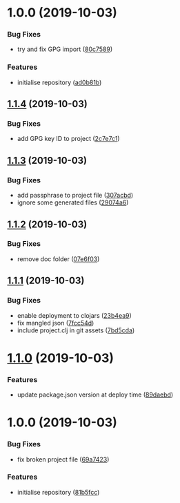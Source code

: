 # 1.0.0 (2019-10-03)


### Bug Fixes

* try and fix GPG import ([80c7589](https://github.com/NoxHarmonium/leiningen-semantic-release-test-clojars/commit/80c7589))


### Features

* initialise repository ([ad0b81b](https://github.com/NoxHarmonium/leiningen-semantic-release-test-clojars/commit/ad0b81b))

## [1.1.4](https://github.com/NoxHarmonium/leiningen-semantic-release-test-clojars/compare/v1.1.3...v1.1.4) (2019-10-03)


### Bug Fixes

* add GPG key ID to project ([2c7e7c1](https://github.com/NoxHarmonium/leiningen-semantic-release-test-clojars/commit/2c7e7c1))

## [1.1.3](https://github.com/NoxHarmonium/leiningen-semantic-release-test-clojars/compare/v1.1.2...v1.1.3) (2019-10-03)


### Bug Fixes

* add passphrase to project file ([307acbd](https://github.com/NoxHarmonium/leiningen-semantic-release-test-clojars/commit/307acbd))
* ignore some generated files ([29074a6](https://github.com/NoxHarmonium/leiningen-semantic-release-test-clojars/commit/29074a6))

## [1.1.2](https://github.com/NoxHarmonium/leiningen-semantic-release-test-clojars/compare/v1.1.1...v1.1.2) (2019-10-03)


### Bug Fixes

* remove doc folder ([07e6f03](https://github.com/NoxHarmonium/leiningen-semantic-release-test-clojars/commit/07e6f03))

## [1.1.1](https://github.com/NoxHarmonium/leiningen-semantic-release-test-clojars/compare/v1.1.0...v1.1.1) (2019-10-03)


### Bug Fixes

* enable deployment to clojars ([23b4ea9](https://github.com/NoxHarmonium/leiningen-semantic-release-test-clojars/commit/23b4ea9))
* fix mangled json ([7fcc54d](https://github.com/NoxHarmonium/leiningen-semantic-release-test-clojars/commit/7fcc54d))
* include project.clj in git assets ([7bd5cda](https://github.com/NoxHarmonium/leiningen-semantic-release-test-clojars/commit/7bd5cda))

# [1.1.0](https://github.com/NoxHarmonium/leiningen-semantic-release-test-clojars/compare/v1.0.0...v1.1.0) (2019-10-03)


### Features

* update package.json version at deploy time ([89daebd](https://github.com/NoxHarmonium/leiningen-semantic-release-test-clojars/commit/89daebd))

# 1.0.0 (2019-10-03)


### Bug Fixes

* fix broken project file ([69a7423](https://github.com/NoxHarmonium/leiningen-semantic-release-test-clojars/commit/69a7423))


### Features

* initialise repository ([81b5fcc](https://github.com/NoxHarmonium/leiningen-semantic-release-test-clojars/commit/81b5fcc))
